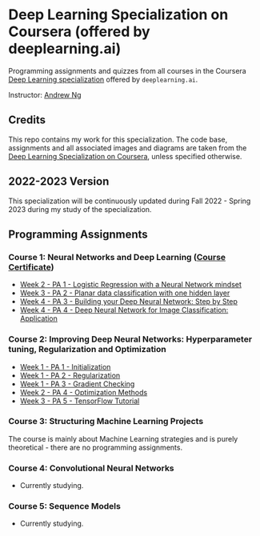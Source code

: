 # Deep Learning Specialization on Coursera (offered by deeplearning.ai)

Programming assignments and quizzes from all courses in the Coursera [Deep Learning specialization](https://www.coursera.org/specializations/deep-learning) offered by `deeplearning.ai`.

Instructor: [Andrew Ng](http://www.andrewng.org/)

## Credits

This repo contains my work for this specialization. The code base, assignments and all associated images and diagrams are taken from the [Deep Learning Specialization on Coursera](https://www.coursera.org/specializations/deep-learning), unless specified otherwise.

## 2022-2023 Version

This specialization will be continuously updated during Fall 2022 - Spring 2023 during my study of the specialization.

## Programming Assignments

### Course 1: Neural Networks and Deep Learning ([Course Certificate](https://github.com/MeguSmurfy/deep-learning-specialization-coursera/blob/main/C1%20-%20Neural%20Networks%20and%20Deep%20Learning/Course%20Certificate%20-%20Neural%20Networks%20and%20Deep%20Learning.pdf))

  - [Week 2 - PA 1 - Logistic Regression with a Neural Network mindset](https://github.com/MeguSmurfy/deep-learning-specialization-coursera/blob/main/C1%20-%20Neural%20Networks%20and%20Deep%20Learning/Logistic_Regression_with_a_Neural_Network_mindset.ipynb)
  - [Week 3 - PA 2 - Planar data classification with one hidden layer](https://github.com/MeguSmurfy/deep-learning-specialization-coursera/blob/main/C1%20-%20Neural%20Networks%20and%20Deep%20Learning/Planar_data_classification_with_one_hidden_layer.ipynb)
  - [Week 4 - PA 3 - Building your Deep Neural Network: Step by Step](https://github.com/MeguSmurfy/deep-learning-specialization-coursera/blob/main/C1%20-%20Neural%20Networks%20and%20Deep%20Learning/Building_your_Deep_Neural_Network_Step_by_Step.ipynb)
  - [Week 4 - PA 4 - Deep Neural Network for Image Classification: Application](https://github.com/MeguSmurfy/deep-learning-specialization-coursera/blob/main/C1%20-%20Neural%20Networks%20and%20Deep%20Learning/Deep%20Neural%20Network%20-%20Application.ipynb)

### Course 2: Improving Deep Neural Networks: Hyperparameter tuning, Regularization and Optimization

  - [Week 1 - PA 1 - Initialization](https://github.com/MeguSmurfy/deep-learning-specialization-coursera/blob/main/C2%20-%20Improving%20Deep%20Neural%20Networks%20-%20Hyperparameter%20Tuning%2C%20Regularization%20and%20Optimization/Initialization.ipynb)
  - [Week 1 - PA 2 - Regularization](https://github.com/MeguSmurfy/deep-learning-specialization-coursera/blob/main/C2%20-%20Improving%20Deep%20Neural%20Networks%20-%20Hyperparameter%20Tuning%2C%20Regularization%20and%20Optimization/Regularization.ipynb)
  - [Week 1 - PA 3 - Gradient Checking](https://github.com/MeguSmurfy/deep-learning-specialization-coursera/blob/main/C2%20-%20Improving%20Deep%20Neural%20Networks%20-%20Hyperparameter%20Tuning%2C%20Regularization%20and%20Optimization/Gradient_Checking.ipynb)
  - [Week 2 - PA 4 - Optimization Methods](https://github.com/MeguSmurfy/deep-learning-specialization-coursera/blob/main/C2%20-%20Improving%20Deep%20Neural%20Networks%20-%20Hyperparameter%20Tuning%2C%20Regularization%20and%20Optimization/Optimization_methods.ipynb)
  - [Week 3 - PA 5 - TensorFlow Tutorial](https://github.com/MeguSmurfy/deep-learning-specialization-coursera/blob/main/C2%20-%20Improving%20Deep%20Neural%20Networks%20-%20Hyperparameter%20Tuning%2C%20Regularization%20and%20Optimization/Tensorflow_introduction.ipynb)

### Course 3: Structuring Machine Learning Projects

  The course is mainly about Machine Learning strategies and is purely theoretical - there are no programming assignments.
  
### Course 4: Convolutional Neural Networks

  - Currently studying.
  
### Course 5: Sequence Models

  - Currently studying.
